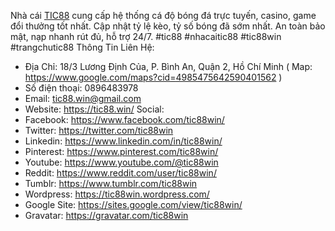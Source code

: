 Nhà cái [TIC88](https://tic88.win/) cung cấp hệ thống cá độ bóng đá trực tuyến, casino, game đổi thưởng tốt nhất. Cập nhật tỷ lệ kèo, tỷ số bóng đã sớm nhất. An toàn bảo mật, nạp nhanh rút đủ, hỗ trợ 24/7.
#tic88 #nhacaitic88 #tic88win #trangchutic88
Thông Tin Liên Hệ:
- Địa Chỉ: 18/3 Lương Định Của, P. Bình An, Quận 2, Hồ Chí Minh
( Map: https://www.google.com/maps?cid=4985475642590401562 )
- Số điện thoại: 0896483978
- Email: tic88.win@gmail.com
- Website: https://tic88.win/
Social:
- Facebook: https://www.facebook.com/tic88win/
- Twitter: https://twitter.com/tic88win
- Linkedin: https://www.linkedin.com/in/tic88win/
- Pinterest: https://www.pinterest.com/tic88win/
- Youtube: https://www.youtube.com/@tic88win
- Reddit: https://www.reddit.com/user/tic88win/
- Tumblr: https://www.tumblr.com/tic88win
- Wordpress: https://tic88win.wordpress.com/
- Google Site: https://sites.google.com/view/tic88win/
- Gravatar: https://gravatar.com/tic88win